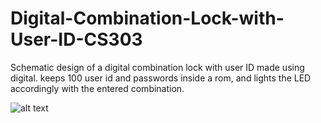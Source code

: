 # Digital-Combination-Lock-with-User-ID-CS303
Schematic design of a digital combination lock with user ID made using digital. keeps 100 user id and passwords inside a rom, and lights the LED accordingly with the entered combination.

![alt text]()
